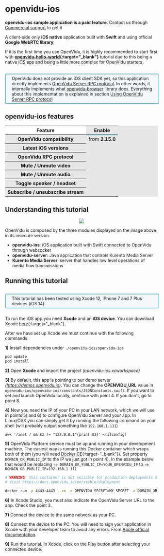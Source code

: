 # openvidu-ios

<div class="warningBoxContent">
  <div style="display: table-cell; vertical-align: middle;">
      <i class="icon ion-android-alert warningIcon"></i>
  </div>
  <div class="warningBoxText">
    <strong>openvidu-ios sample application is a paid feature</strong>. Contact us through <a href="https://openvidu.io/support#commercial" target="_blank">Commercial support</a> to get it
  </div>
</div>

A client-side only **iOS native** application built with **Swift** and using official **Google WebRTC library**.

If it is the first time you use OpenVidu, it is highly recommended to start first with **[openvidu-hello-world](tutorials/openvidu-hello-world/){:target="\_blank"}** tutorial due to this being a native iOS app and being a little more complex for OpenVidu starters.

<div style="
    display: table;
    border: 2px solid #0088aa9e;
    border-radius: 5px;
    width: 100%;
    margin-top: 30px;
    margin-bottom: 25px;
    padding: 5px 0 5px 0;
    background-color: rgba(0, 136, 170, 0.04);"><div style="display: table-cell; vertical-align: middle;">
    <i class="icon ion-android-alert" style="
    font-size: 50px;
    color: #0088aa;
    display: inline-block;
    padding-left: 25%;
"></i></div>
<div style="
    vertical-align: middle;
    display: table-cell;
    padding-left: 20px;
    padding-right: 20px;
    ">
	 OpenVidu does not provide an iOS client SDK yet, so this application directly implements <a href="developing/rpc/" target="_blank">OpenVidu Server RPC protocol</a>. In other words, it internally implements what <a target="_blank" href="reference-docs/openvidu-browser">openvidu-browser</a> library does. Everything about this implementation is explained in section <a href="#using-openvidu-server-rpc-protocol">Using OpenVidu Server RPC protocol</a>
</div>
</div>


## openvidu-ios features


<table class="table table-striped table-pricing" style="background: #e7e7e7">
    <thead>
        <tr>
            <th scope="col" style="background: #fff; border-bottom: 0px;">Feature</th>
            <th scope="col" style="border-bottom: 2px solid #005f76;">Enable</th>
        </tr>
    </thead>
    <tbody>
        <tr>
            <th scope="row">OpenVidu compatibility</th>
            <td> from <strong>2.15.0</strong></td>
        </tr>
        <tr>
            <th scope="row">Latest iOS versions</th>
            <td><i class="icon ion-checkmark pricing-table-icon"></i></td>
        </tr>
        <tr>
            <th scope="row">OpenVidu RPC protocol</th>
            <td><i class="icon ion-checkmark pricing-table-icon"></i></td>
        </tr>
        <tr>
            <th scope="row">Mute / Unmute video</th>
            <td><i class="icon ion-checkmark pricing-table-icon"></i></td>
        </tr>
        <tr>
            <th scope="row">Mute / Unmute audio</th>
            <td><i class="icon ion-checkmark pricing-table-icon"></i></td>
        </tr>
        <tr>
            <th scope="row">Toggle speaker / headset </th>
            <td><i class="icon ion-checkmark pricing-table-icon"></i></td>
        </tr>
        <tr>
            <th scope="row">Subscribe / unsubscribe stream</th>
            <td><i class="icon ion-checkmark pricing-table-icon"></i></td>
        </tr>
    </tbody>
</table>



## Understanding this tutorial


<p align="center">
  <img class="img-responsive" src="img/tutorials/openvidu-iOS.png">
</p>

OpenVidu is composed by the three modules displayed on the image above in its insecure version.

-   **openvidu-ios**: iOS application built with Swift connected to OpenVidu through websocket
-   **openvidu-server**: Java application that controls Kurento Media Server
-   **Kurento Media Server**: server that handles low level operations of media flow transmissions

## Running this tutorial

<div style="
    display: table;
    border: 2px solid #0088aa9e;
    border-radius: 5px;
    width: 100%;
    margin-top: 30px;
    margin-bottom: 25px;
    padding: 5px 0 5px 0;
    background-color: rgba(0, 136, 170, 0.04);"><div style="display: table-cell; vertical-align: middle;">
    <i class="icon ion-android-alert" style="
    font-size: 50px;
    color: #0088aa;
    display: inline-block;
    padding-left: 25%;
"></i></div>
<div style="
    vertical-align: middle;
    display: table-cell;
    padding-left: 20px;
    padding-right: 20px;
    ">
	 This tutorial has been tested using Xcode 12, iPhone 7 and 7 Plus devices (iOS 14).
</div>
</div>

To run the iOS app you need **Xcode** and an **iOS device**.
You can download Xcode [here](https://developer.apple.com/xcode/){:target="_blank"}.

After we have set up Xcode we must continue with the following commands:

**1)** Install dependencies under `./openvidu-ios/openvidu-ios`

```bash
pod update
pod install
```

**2)** Open **Xcode** and import the project _(openvidu-ios.xcworkspace)_

**3)** By default, this app is pointing to our demo server _(https://demos.openvidu.io)_. You can change the **OPENVIDU_URL** value in `openvidu-ios/openvidu-ios/constants/JSONConstants.swift`. If you want to set and launch OpenVidu locally, continue with point 4. If you don't, go to point 8.

**4)** Now you need the IP of your PC in your LAN network, which we will use in points 5) and 6) to configure OpenVidu Server and your app. In Linux/OSX you can simply get it by running the following command on your shell (will probably output something like `192.168.1.111`)


```console
awk '/inet / && $2 != "127.0.0.1"{print $2}' <(ifconfig)
```

**5)** OpenVidu Platform service must be up and running in your development machine. The easiest way is running this Docker container which wraps both of them (you will need [Docker CE](https://store.docker.com/search?type=edition&offering=community){:target="\_blank"}). Set property `DOMAIN_OR_PUBLIC_IP` to the IP we just got in point 4). In the example below that would be replacing `-e DOMAIN_OR_PUBLIC_IP=YOUR_OPENVIDU_IP` to `-e DOMAIN_OR_PUBLIC_IP=192.168.1.111`

```bash
# WARNING: this container is not suitable for production deployments of OpenVidu Platform
# Visit https://docs.openvidu.io/en/stable/deployment

docker run -p 4443:4443 --rm -e OPENVIDU_SECRET=MY_SECRET -e DOMAIN_OR_PUBLIC_IP=YOUR_OPENVIDU_IP openvidu/openvidu-server-kms:2.16.0
```

**6)** In Xcode Studio, you must also indicate the OpenVidu Server URL to the app. Check the point 3.

**7)** Connect the device to the same network as your PC.

**8)** Connect the device to the PC. You will need to sign your application in Xcode with your developer team to avoid any errors. From [Apple official documentation](https://help.apple.com/xcode/mac/current/#/dev5a825a1ca).


**9)** Run the tutorial. In Xcode, click on the Play button after selecting your connected device.


<link rel="stylesheet" href="https://cdnjs.cloudflare.com/ajax/libs/fancybox/3.1.20/jquery.fancybox.min.css" />
<script src="https://cdnjs.cloudflare.com/ajax/libs/fancybox/3.1.20/jquery.fancybox.min.js"></script>
<script>
  $().fancybox({
    selector : '[data-fancybox]',
    infobar : true,
    arrows : false,
    loop: true,
    protect: true,
    transitionEffect: 'slide',
    buttons : [
        'close'
    ],
    clickOutside : 'close',
    clickSlide   : 'close',
  });
</script>

